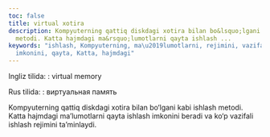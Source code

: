 ```yaml
---
toc: false
title: virtual xotira
description: Kompyuterning qattiq diskdagi xotira bilan bo&lsquo;lgani kabi ishlash
  metodi. Katta hajmdagi ma&rsquo;lumotlarni qayta ishlash ...
keywords: "ishlash, Kompyuterning, ma\u2019lumotlarni, rejimini, vazifali, beradi,
  imkonini, qayta, Katta, hajmdagi"
---
```


Ingliz tilida:
:   virtual memory

Rus tilida:
:   виртуальная память

Kompyuterning qattiq diskdagi xotira bilan bo‘lgani kabi ishlash metodi. Katta hajmdagi ma’lumotlarni qayta ishlash imkonini beradi va ko‘p vazifali ishlash rejimini ta’minlaydi.